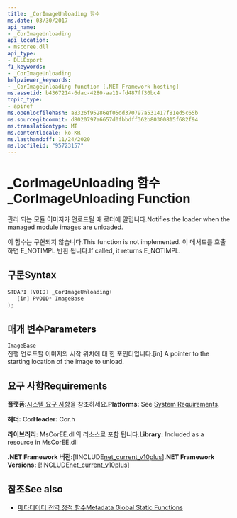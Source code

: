 ```yaml
---
title: _CorImageUnloading 함수
ms.date: 03/30/2017
api_name:
- _CorImageUnloading
api_location:
- mscoree.dll
api_type:
- DLLExport
f1_keywords:
- _CorImageUnloading
helpviewer_keywords:
- _CorImageUnloading function [.NET Framework hosting]
ms.assetid: b4367214-6dac-4280-aa11-fd487ff30bc4
topic_type:
- apiref
ms.openlocfilehash: a8326f95286ef05dd370797a531417f81ed5c65b
ms.sourcegitcommit: d8020797a6657d0fbbdff362b80300815f682f94
ms.translationtype: MT
ms.contentlocale: ko-KR
ms.lasthandoff: 11/24/2020
ms.locfileid: "95723157"
---
```

# <a name="_corimageunloading-function"></a><span data-ttu-id="f7788-102">_CorImageUnloading 함수</span><span class="sxs-lookup"><span data-stu-id="f7788-102">_CorImageUnloading Function</span></span>

<span data-ttu-id="f7788-103">관리 되는 모듈 이미지가 언로드될 때 로더에 알립니다.</span><span class="sxs-lookup"><span data-stu-id="f7788-103">Notifies the loader when the managed module images are unloaded.</span></span>  
  
 <span data-ttu-id="f7788-104">이 함수는 구현되지 않습니다.</span><span class="sxs-lookup"><span data-stu-id="f7788-104">This function is not implemented.</span></span> <span data-ttu-id="f7788-105">이 메서드를 호출 하면 E_NOTIMPL 반환 됩니다.</span><span class="sxs-lookup"><span data-stu-id="f7788-105">If called, it returns E_NOTIMPL.</span></span>  
  
## <a name="syntax"></a><span data-ttu-id="f7788-106">구문</span><span class="sxs-lookup"><span data-stu-id="f7788-106">Syntax</span></span>  
  
```cpp  
STDAPI (VOID) _CorImageUnloading(
   [in] PVOID* ImageBase  
);  
```  
  
## <a name="parameters"></a><span data-ttu-id="f7788-107">매개 변수</span><span class="sxs-lookup"><span data-stu-id="f7788-107">Parameters</span></span>  

 `ImageBase`  
 <span data-ttu-id="f7788-108">진행 언로드할 이미지의 시작 위치에 대 한 포인터입니다.</span><span class="sxs-lookup"><span data-stu-id="f7788-108">[in] A pointer to the starting location of the image to unload.</span></span>  
  
## <a name="requirements"></a><span data-ttu-id="f7788-109">요구 사항</span><span class="sxs-lookup"><span data-stu-id="f7788-109">Requirements</span></span>  

 <span data-ttu-id="f7788-110">**플랫폼:**[시스템 요구 사항](../../get-started/system-requirements.md)을 참조하세요.</span><span class="sxs-lookup"><span data-stu-id="f7788-110">**Platforms:** See [System Requirements](../../get-started/system-requirements.md).</span></span>  
  
 <span data-ttu-id="f7788-111">**헤더:** Cor</span><span class="sxs-lookup"><span data-stu-id="f7788-111">**Header:** Cor.h</span></span>  
  
 <span data-ttu-id="f7788-112">**라이브러리:** MsCorEE.dll의 리소스로 포함 됩니다.</span><span class="sxs-lookup"><span data-stu-id="f7788-112">**Library:** Included as a resource in MsCorEE.dll</span></span>  
  
 <span data-ttu-id="f7788-113">**.NET Framework 버전:**[!INCLUDE[net_current_v10plus](../../../../includes/net-current-v10plus-md.md)]</span><span class="sxs-lookup"><span data-stu-id="f7788-113">**.NET Framework Versions:** [!INCLUDE[net_current_v10plus](../../../../includes/net-current-v10plus-md.md)]</span></span>  
  
## <a name="see-also"></a><span data-ttu-id="f7788-114">참조</span><span class="sxs-lookup"><span data-stu-id="f7788-114">See also</span></span>

- [<span data-ttu-id="f7788-115">메타데이터 전역 정적 함수</span><span class="sxs-lookup"><span data-stu-id="f7788-115">Metadata Global Static Functions</span></span>](../metadata/metadata-global-static-functions.md)

